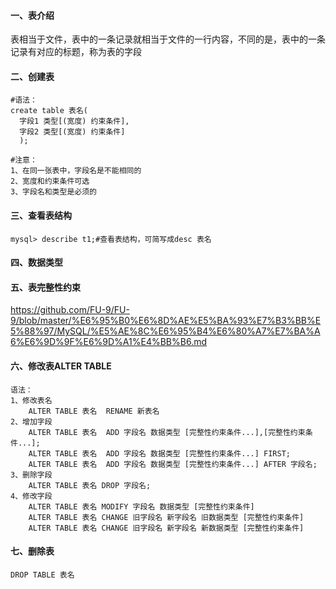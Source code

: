 #### 一、表介绍
表相当于文件，表中的一条记录就相当于文件的一行内容，不同的是，表中的一条记录有对应的标题，称为表的字段

#### 二、创建表
```
#语法：
create table 表名(
  字段1 类型[(宽度) 约束条件],
  字段2 类型[(宽度) 约束条件]
  );

#注意：
1、在同一张表中，字段名是不能相同的
2、宽度和约束条件可选
3、字段名和类型是必须的
```
#### 三、查看表结构
```
mysql> describe t1;#查看表结构，可简写成desc 表名

```
#### 四、数据类型

#### 五、表完整性约束
https://github.com/FU-9/FU-9/blob/master/%E6%95%B0%E6%8D%AE%E5%BA%93%E7%B3%BB%E5%88%97/MySQL/%E5%AE%8C%E6%95%B4%E6%80%A7%E7%BA%A6%E6%9D%9F%E6%9D%A1%E4%BB%B6.md
#### 六、修改表ALTER TABLE
```
语法：
1、修改表名
    ALTER TABLE 表名  RENAME 新表名
2、增加字段
    ALTER TABLE 表名  ADD 字段名 数据类型 [完整性约束条件...],[完整性约束条件...];
    ALTER TABLE 表名  ADD 字段名 数据类型 [完整性约束条件...] FIRST;
    ALTER TABLE 表名  ADD 字段名 数据类型 [完整性约束条件...] AFTER 字段名;
3、删除字段
    ALTER TABLE 表名 DROP 字段名;
4、修改字段
    ALTER TABLE 表名 MODIFY 字段名 数据类型 [完整性约束条件]
    ALTER TABLE 表名 CHANGE 旧字段名 新字段名 旧数据类型 [完整性约束条件]
    ALTER TABLE 表名 CHANGE 旧字段名 新字段名 新数据类型 [完整性约束条件]
```
#### 七、删除表
`DROP TABLE 表名`

